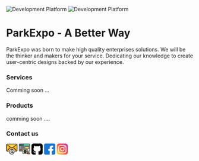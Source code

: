 ![Development Platform](https://img.shields.io/badge/Development-Mobile%20%7C%20Web-blue)
![Development Platform](https://img.shields.io/badge/Rating-4.5/5-success)

# ParkExpo - A Better Way

ParkExpo was born to make high quality enterprises solutions. We will be the thinker and makers for your service. Dedicating our knowledge to create user-centric designs backed by our experience. 

### Services

Comming soon ...

### Products

comming soon ....

### Contact us
<a href="mailto:blaregroup@googlegroups.com"><img src="/assets/img/icons/email2.png" title="Mail Us" height=30 width=30  /></a>
<a href="https://blaregroup.com"><img src="/assets/img/icons/website.png" title="Explore our web" height=30 width=30  /></a>
<a href="https://github.com/blaregroup"><img src="/assets/img/icons/github.png" title="Github" height=30 width=30  /></a>
<a href="https://facebook.com/blaregroup"><img src="/assets/img/icons/facebook.png" title="catch us on Facebook" height=30 width=30  /></a>
<a href="https://instagram.com/blaregroup"><img src="/assets/img/icons/instagram.png" title="catch us on Instagram" height=30 width=30  /></a>

